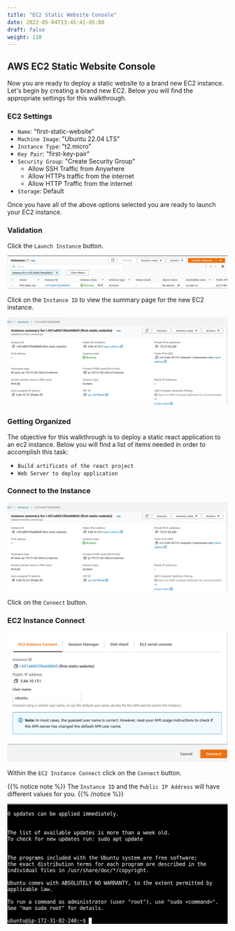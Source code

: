 ```yaml
---
title: "EC2 Static Website Console"
date: 2022-05-04T13:45:41-05:00
draft: false
weight: 110
---
```


## AWS EC2 Static Website Console

Now you are ready to deploy a static website to a brand new EC2 instance. Let's begin by creating a brand new EC2. Below you will find the appropriate settings for this walkthrough.

### EC2 Settings

- `Name`: "first-static-website"
- `Machine Image`: "Ubuntu 22.04 LTS"
- `Instance Type`: "t2.micro"
- `Key Pair`: "first-key-pair"
- `Security Group`: "Create Security Group"
	- Allow SSH Traffic from Anywhere
	- Allow HTTPs traffic from the internet
	- Allow HTTP Traffic from the internet
- `Storage`: Default


Once you have all of the above options selected you are ready to launch your EC2 instance.

### Validation

Click the `Launch Instance` button.

![first-static-website on ec2 dashboard](pictures/first-static-website.png?classes=border)

Click on the `Instance ID` to view the summary page for the new EC2 instance.

![first-static-website summary](pictures/first-static-website-summary.png?classes=border)

### Getting Organized

The objective for this walkthrough is to deploy a static react application to an ec2 instance. Below you will find a list of items needed in order to accomplish this task:
- `Build artificats of the react project`
- `Web Server to deploy application`

### Connect to the Instance

![connect-to-instance-image](pictures/first-static-website-summary.png?classes=border)

Click on the `Connect` button.

### EC2 Instance Connect

![ec2-instance-connect-view](pictures/ec2-instance-connect.png?classes=border)

Within the `EC2 Instance Connect` click on the `Connect` button.

{{% notice note %}}
The `Instance ID` and the `Public IP Address` will have different values for you.
{{% /notice %}}

![ec2 instance connect terminal emulator](pictures/ec2-instance-connect-terminal-emulator.png?classes=border)